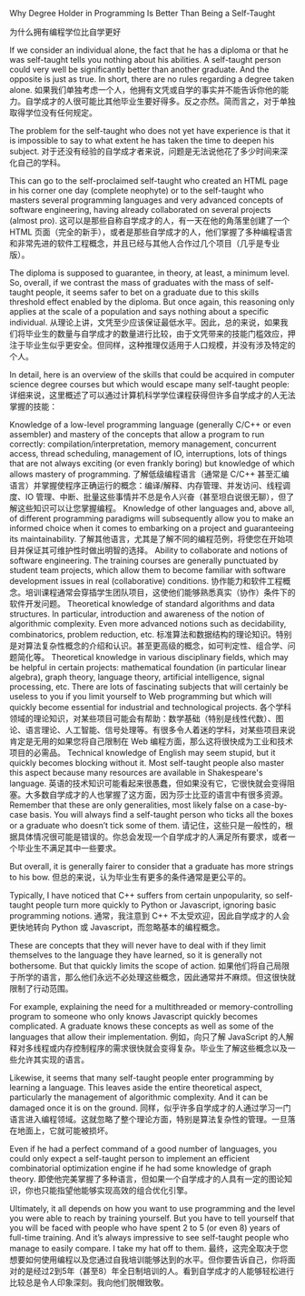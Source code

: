 Why Degree Holder in Programming Is Better Than Being a Self-Taught

为什么拥有编程学位比自学更好

If we consider an individual alone, the fact that he has a diploma or that he was self-taught tells you nothing about his abilities. A self-taught person could very well be significantly better than another graduate. And the opposite is just as true. In short, there are no rules regarding a degree taken alone.
如果我们单独考虑一个人，他拥有文凭或自学的事实并不能告诉你他的能力。自学成才的人很可能比其他毕业生要好得多。反之亦然。简而言之，对于单独取得学位没有任何规定。

The problem for the self-taught who does not yet have experience is that it is impossible to say to what extent he has taken the time to deepen his subject.
对于还没有经验的自学成才者来说，问题是无法说他花了多少时间来深化自己的学科。

This can go to the self-proclaimed self-taught who created an HTML page in his corner one day (complete neophyte) or to the self-taught who masters several programming languages ​​and very advanced concepts of software engineering, having already collaborated on several projects (almost pro).
这可以是那些自称自学成才的人，有一天在他的角落里创建了一个 HTML 页面（完全的新手），或者是那些自学成才的人，他们掌握了多种编程语言和非常先进的软件工程概念，并且已经与其他人合作过几个项目（几乎是专业版）。

The diploma is supposed to guarantee, in theory, at least, a minimum level. So, overall, if we contrast the mass of graduates with the mass of self-taught people, it seems safer to bet on a graduate due to this skills threshold effect enabled by the diploma. But once again, this reasoning only applies at the scale of a population and says nothing about a specific individual.
从理论上讲，文凭至少应该保证最低水平。因此，总的来说，如果我们将毕业生的数量与自学成才的数量进行比较，由于文凭带来的技能门槛效应，押注于毕业生似乎更安全。但同样，这种推理仅适用于人口规模，并没有涉及特定的个人。

In detail, here is an overview of the skills that could be acquired in computer science degree courses but which would escape many self-taught people:
详细来说，这里概述了可以通过计算机科学学位课程获得但许多自学成才的人无法掌握的技能：

Knowledge of a low-level programming language (generally C/C++ or even assembler) and mastery of the concepts that allow a program to run correctly: compilation/interpretation, memory management, concurrent access, thread scheduling, management of IO, interruptions, lots of things that are not always exciting (or even frankly boring) but knowledge of which allows mastery of programming.
了解低级编程语言（通常是 C/C++ 甚至汇编语言）并掌握使程序正确运行的概念：编译/解释、内存管理、并发访问、线程调度、IO 管理、中断、批量这些事情并不总是令人兴奋（甚至坦白说很无聊），但了解这些知识可以让您掌握编程。
Knowledge of other languages and, above all, of different programming paradigms will subsequently allow you to make an informed choice when it comes to embarking on a project and guaranteeing its maintainability.
了解其他语言，尤其是了解不同的编程范例，将使您在开始项目并保证其可维护性时做出明智的选择。
Ability to collaborate and notions of software engineering. The training courses are generally punctuated by student team projects, which allow them to become familiar with software development issues in real (collaborative) conditions.
协作能力和软件工程概念。培训课程通常会穿插学生团队项目，这使他们能够熟悉真实（协作）条件下的软件开发问题。
Theoretical knowledge of standard algorithms and data structures. In particular, introduction and awareness of the notion of algorithmic complexity. Even more advanced notions such as decidability, combinatorics, problem reduction, etc.
标准算法和数据结构的理论知识。特别是对算法复杂性概念的介绍和认识。甚至更高级的概念，如可判定性、组合学、问题简化等。
Theoretical knowledge in various disciplinary fields, which may be helpful in certain projects: mathematical foundation (in particular linear algebra), graph theory, language theory, artificial intelligence, signal processing, etc. There are lots of fascinating subjects that will certainly be useless to you if you limit yourself to Web programming but which will quickly become essential for industrial and technological projects.
各个学科领域的理论知识，对某些项目可能会有帮助：数学基础（特别是线性代数）、图论、语言理论、人工智能、信号处理等。有很多令人着迷的学科，对某些项目来说肯定是无用的如果您将自己限制在 Web 编程方面，那么这将很快成为工业和技术项目的必需品。
Technical knowledge of English may seem stupid, but it quickly becomes blocking without it. Most self-taught people also master this aspect because many resources are available in Shakespeare's language.
英语的技术知识可能看起来很愚蠢，但如果没有它，它很快就会变得阻塞。大多数自学成才的人也掌握了这方面，因为莎士比亚的语言中有很多资源。
Remember that these are only generalities, most likely false on a case-by-case basis. You will always find a self-taught person who ticks all the boxes or a graduate who doesn’t tick some of them.
请记住，这些只是一般性的，根据具体情况很可能是错误的。你总会发现一个自学成才的人满足所有要求，或者一个毕业生不满足其中一些要求。

But overall, it is generally fairer to consider that a graduate has more strings to his bow.
但总的来说，认为毕业生有更多的条件通常是更公平的。

Typically, I have noticed that C++ suffers from certain unpopularity, so self-taught people turn more quickly to Python or Javascript, ignoring basic programming notions.
通常，我注意到 C++ 不太受欢迎，因此自学成才的人会更快地转向 Python 或 Javascript，而忽略基本的编程概念。

These are concepts that they will never have to deal with if they limit themselves to the language they have learned, so it is generally not bothersome. But that quickly limits the scope of action.
如果他们将自己局限于所学的语言，那么他们永远不必处理这些概念，因此通常并不麻烦。但这很快就限制了行动范围。

For example, explaining the need for a multithreaded or memory-controlling program to someone who only knows Javascript quickly becomes complicated. A graduate knows these concepts as well as some of the languages ​​that allow their implementation.
例如，向只了解 JavaScript 的人解释对多线程或内存控制程序的需求很快就会变得复杂。毕业生了解这些概念以及一些允许其实现的语言。

Likewise, it seems that many self-taught people enter programming by learning a language. This leaves aside the entire theoretical aspect, particularly the management of algorithmic complexity. And it can be damaged once it is on the ground.
同样，似乎许多自学成才的人通过学习一门语言进入编程领域。这就忽略了整个理论方面，特别是算法复杂性的管理。一旦落在地面上，它就可能被损坏。

Even if he had a perfect command of a good number of languages, you could only expect a self-taught person to implement an efficient combinatorial optimization engine if he had some knowledge of graph theory.
即使他完美掌握了多种语言，但如果一个自学成才的人具有一定的图论知识，你也只能指望他能够实现高效的组合优化引擎。

Ultimately, it all depends on how you want to use programming and the level you were able to reach by training yourself. But you have to tell yourself that you will be faced with people who have spent 2 to 5 (or even 8) years of full-time training. And it’s always impressive to see self-taught people who manage to easily compare. I take my hat off to them.
最终，这完全取决于您想要如何使用编程以及您通过自我培训能够达到的水平。但你要告诉自己，你将面对的是经过2到5年（甚至8）年全日制培训的人。看到自学成才的人能够轻松进行比较总是令人印象深刻。我向他们脱帽致敬。
